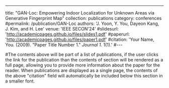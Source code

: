 ---
title: "GAN-Loc: Empowering Indoor Localization for Unknown Areas via Generative Fingerprint Map"
collection: publications
category: conferences
#permalink: /publication/GAN-Loc
authors: 'J. Yoon, Y. You, Dayeon Kang, J. Kim, and H. Lee'
venue: 'IEEE SECON'24'
#slidesurl: 'http://academicpages.github.io/files/slides1.pdf'
#paperurl: 'http://academicpages.github.io/files/paper1.pdf'
#citation: 'Your Name, You. (2009). &quot;Paper Title Number 1.&quot; <i>Journal 1</i>. 1(1).'
#---

#The contents above will be part of a list of publications, if the user clicks the link for the publication than the contents of section will be rendered as a full page, allowing you to provide more information about the paper for the reader. When publications are displayed as a single page, the contents of the above "citation" field will automatically be included below this section in a smaller font.